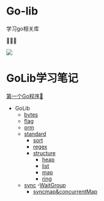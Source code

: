 # Go-lib
学习go相关库

:wave::wave::wave:

[![](https://img.shields.io/badge/go-study-blue)](https://github.com/Albertchamberlain/Go-lib)



# **GoLib学习笔记**

[第一个Go程序:trumpet:](https://github.com/Albertchamberlain/Go-Study/blob/main/GoBasic/FirstGo.go)

- GoLib
  - [bytes](https://github.com/Albertchamberlain/Go-Frame/tree/main/bytes)
  - [flag](https://github.com/Albertchamberlain/Go-Frame/tree/main/flag)
  - [orm](https://github.com/Albertchamberlain/Go-Frame/tree/main/orm)
  - [standard](https://github.com/Albertchamberlain/Go-Frame/tree/main/standard)
    - [sort](https://github.com/Albertchamberlain/Go-Frame/tree/main/standard/algorithm/sort)
    - [regex](https://github.com/Albertchamberlain/Go-Frame/tree/main/standard/regex)
    - [structure](https://github.com/Albertchamberlain/Go-Frame/tree/main/standard/structure)
        - [heap](https://github.com/Albertchamberlain/Go-Frame/tree/main/standard/structure/heap)
        - [list](https://github.com/Albertchamberlain/Go-Frame/tree/main/standard/structure/list)
        - [map](https://github.com/Albertchamberlain/Go-Frame/tree/main/standard/structure/map)
        - [ring](https://github.com/Albertchamberlain/Go-Frame/tree/main/standard/structure/ring)
  - [sync](https://github.com/Albertchamberlain/Go-Frame/tree/main/sync)
    -[WaitGroup](https://github.com/Albertchamberlain/Go-Frame/tree/main/sync/WaitGroup)
    - [syncmap&concurrentMap](https://github.com/Albertchamberlain/Go-Frame/tree/main/sync/map)